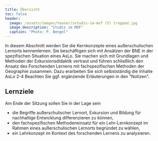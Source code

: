 ```yaml
---
title: Übersicht
toc: false
header:
  image: /assets/images/teaser/sstudis-im-mof (5) Cropped.jpg
  image_description: "Studis im MOF"
  caption: "Photo: P. Bengel"
---
```



In diesem Abschnitt werden Sie die Kernkonzepte eines außerschulischen Lernorts kennenlernen. Sie beschäftigen sich mit Ansätzen der BNE in der spezifischen Situation eines AsLo. Sie machen sich mit Grundlagen und Methoden der Exkursionsdidaktik vertraut und führen schließlich den Ansatz des Forschenden Lernens mit fachspezifischen Methoden der Geographie zusammen. Dazu erarbeiten Sie sich selbstständig die Inhalte AsLo 2-4 
Beachten Sie ggf. ergänzende Erläuterungen in den "Notizen".
<!--more-->


## Lernziele
Am Ende der Sitzung sollen Sie in der Lage sein

* die Begriffe außerschulischer Lernort, Exkursion und Bildung für nachhaltige Entwicklung differenzieren zu können,
* den fachspezifischen Methodeneinsatz für ein Lehr-Lernkonzept im Rahmen eines außerschulischen Lernorts begründet zu wählen,
* ein Lehrkonzept im Kontext des forschenden Lernens zu analysieren. 





